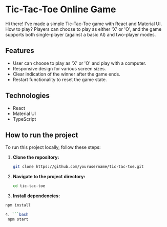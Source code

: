 
# Tic-Tac-Toe Online Game

Hi there! I've made a simple Tic-Tac-Toe game with React and Material UI. 
How to play? 
Players can choose to play as either 'X' or 'O', and the game supports both single-player (against a basic AI) and two-player modes.

## Features

- User can choose to play as 'X' or 'O' and play with a computer.
- Responsive design for various screen sizes.
- Clear indication of the winner after the game ends.
- Restart functionality to reset the game state.

## Technologies

- React
- Material UI
- TypeScript

## How to run the project

To run this project locally, follow these steps:

1. **Clone the repository:**
   ```bash
   git clone https://github.com/yourusername/tic-tac-toe.git

2. **Navigate to the project directory:**
   ```bash
   cd tic-tac-toe

3. **Install dependencies:**
 ```bash
 npm install
 
 4. ```bash
  npm start

